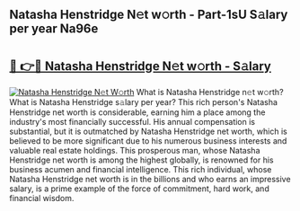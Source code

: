 ## Natasha Henstridge N𝚎t w𝚘rth - Part-1sU S𝚊lary per year Na96e

# <h2><a href="http://gc48hx.nevu.top/?p=Natasha+Henstridge">🔗 👉🔴 Natasha Henstridge N𝚎t w𝚘rth - S𝚊lary</a></h2>

[![Natasha Henstridge N𝚎t W𝚘rth](https://i.imgur.com/Oavwk0R.jpeg)](http://gc48hx.nevu.top/?p=Natasha+Henstridge)
What is Natasha Henstridge n𝚎t w𝚘rth? What is Natasha Henstridge s𝚊lary per year?
This rich person's Natasha Henstridge net worth is considerable, earning him a place among the industry's most financially successful. His annual compensation is substantial, but it is outmatched by Natasha Henstridge net worth, which is believed to be more significant due to his numerous business interests and valuable real estate holdings. This prosperous man, whose Natasha Henstridge net worth is among the highest globally, is renowned for his business acumen and financial intelligence. This rich individual, whose Natasha Henstridge net worth is in the billions and who earns an impressive salary, is a prime example of the force of commitment, hard work, and financial wisdom.
